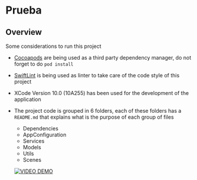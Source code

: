 # Prueba

## Overview

Some considerations to run this project



- [Cocoapods](https://cocoapods.org/) are being used as a third party dependency manager, do not forget to do `pod install`
- [SwiftLint](https://github.com/realm/SwiftLint) is being used as linter to take care of the code style of this project
- XCode Version 10.0 (10A255) has been used for the development of the application
- The project code is grouped in 6 folders, each of these folders has a `README.md` that explains what is the purpose of each group of files
  - Dependencies
  - AppConfiguration
  - Services
  - Models
  - Utils
  - Scenes
  
  
  [![VIDEO DEMO](https://cohesive.net/wp-content/uploads/2016/05/video-icon.png)](https://drive.google.com/file/d/1ddDW7M2331aIdKduATlbXxrFA8T6zZXV/view?usp=sharing)
